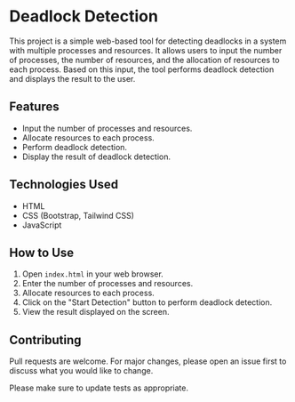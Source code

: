 # Deadlock Detection

This project is a simple web-based tool for detecting deadlocks in a system with multiple processes and resources. It allows users to input the number of processes, the number of resources, and the allocation of resources to each process. Based on this input, the tool performs deadlock detection and displays the result to the user.

## Features

- Input the number of processes and resources.
- Allocate resources to each process.
- Perform deadlock detection.
- Display the result of deadlock detection.

## Technologies Used

- HTML
- CSS (Bootstrap, Tailwind CSS)
- JavaScript

## How to Use

1. Open `index.html` in your web browser.
2. Enter the number of processes and resources.
3. Allocate resources to each process.
4. Click on the "Start Detection" button to perform deadlock detection.
5. View the result displayed on the screen.

## Contributing

Pull requests are welcome. For major changes, please open an issue first to discuss what you would like to change.

Please make sure to update tests as appropriate.

